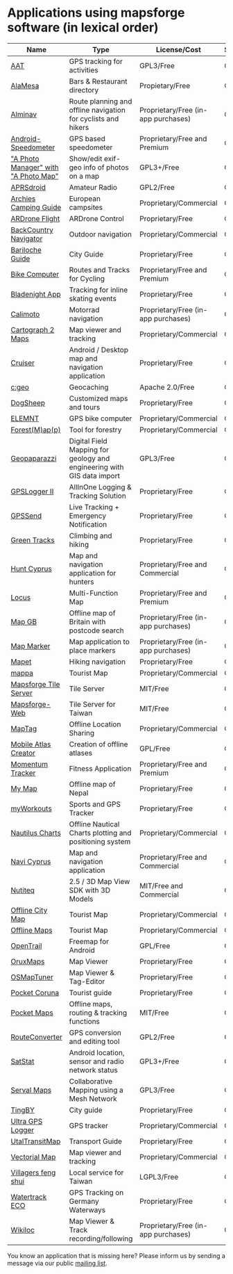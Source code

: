 # Applications using mapsforge software (in lexical order)

|**Name**|**Type**|**License/Cost**|**Sources**|
|--------|--------|----------------|-----------|
| [AAT](https://bailu.ch/aat) | GPS tracking for activities | GPL3/Free | Open |
| [AlaMesa](http://www.alamesacuba.com/en/products/apps/) | Bars & Restaurant directory | Propietary/Free | Closed |
| [Alminav](http://wiki.openstreetmap.org/wiki/Alminav) | Route planning and offline navigation for cyclists and hikers | Proprietary/Free (in-app purchases) | Closed |
| [Android-Speedometer](https://play.google.com/store/apps/details?id=de.meditgbr.android.tacho) | GPS based speedometer | Proprietary/Free and Premium | Closed |
| ["A Photo Manager" with "A Photo Map"](https://github.com/k3b/APhotoManager/)| Show/edit exif-geo info of photos on a map | GPL3+/Free | Open |
| [APRSdroid](http://aprsdroid.org/) | Amateur Radio | GPL2/Free | Open |
| [Archies Camping Guide](https://play.google.com/store/apps/details?id=jahdroid.archies) | European campsites | Proprietary/Commercial | Closed |
| [ARDrone Flight](https://play.google.com/store/apps/details?id=meavydev.ARDrone) | ARDrone Control | Proprietary/Free | Closed |
| [BackCountry Navigator](http://www.crittermap.com/app/backcountry-navigator-pro-gps/) | Outdoor navigation | Proprietary/Commercial | Closed |
| [Bariloche Guide](https://play.google.com/store/apps/details?id=com.animus.guideapp) | City Guide | Proprietary/Free | Closed |
| [Bike Computer](https://play.google.com/store/apps/details?id=de.rooehler.bikecomputer) | Routes and Tracks for Cycling | Proprietary/Free and Premium | Closed |
| [Bladenight App](https://play.google.com/store/apps/details?id=fr.ocroquette.bladenight) | Tracking for inline skating events | Proprietary/Free | Closed |
| [Calimoto](https://play.google.com/store/apps/details?id=com.calimoto.calimoto) | Motorrad navigation | Proprietary/Free (in-app purchases) | Closed |
| [Cartograph 2 Maps](https://www.cartograph.eu/) | Map viewer and tracking | Proprietary/Commercial | Closed |
| [Cruiser](http://wiki.openstreetmap.org/wiki/Cruiser) | Android / Desktop map and navigation application | Proprietary/Free | Closed |
| [c:geo](https://github.com/cgeo/) | Geocaching | Apache 2.0/Free | Open |
| [DogSheep](https://play.google.com/store/apps/details?id=com.dogsheep) | Customized maps and tours | Proprietary/Free | Closed |
| [ELEMNT](http://eu.wahoofitness.com/devices/gps-bike-computer-elemnt.html) | GPS bike computer | Proprietary/Commercial | Closed |
| [Forest(M)ap(p)](https://play.google.com/store/apps/details?id=de.inforst.waldkarte) | Tool for forestry | Proprietary/Commercial | Closed |
| [Geopaparazzi](http://www.geopaparazzi.eu) | Digital Field Mapping for geology and engineering with GIS data import | GPL3/Free | Open |
| [GPSLogger II](https://play.google.com/store/apps/details?id=com.emacberry.gpslogger) | AllInOne Logging & Tracking Solution | Proprietary/Free | Closed |
| [GPSSend](https://play.google.com/store/apps/details?id=com.tinkerpete.gps) | Live Tracking + Emergency Notification | Proprietary/Free | Closed |
| [Green Tracks](https://play.google.com/store/apps/details?id=com.mountain.tracks) | Climbing and hiking | Proprietary/Free | Closed |
| [Hunt Cyprus](https://play.google.com/store/apps/developer?id=Talent+S.A.) | Map and navigation application for hunters | Proprietary/Free and Commercial | Closed |
| [Locus](http://www.locusmap.eu/) | Multi-Function Map | Proprietary/Free and Premium | Closed |
| [Map GB](https://play.google.com/store/apps/details?id=com.mapgb) | Offline map of Britain with postcode search | Proprietary/Free (in-app purchases) | Closed |
| [Map Marker](https://play.google.com/store/apps/details?id=com.exlyo.mapmarker) | Map application to place markers | Proprietary/Free (in-app purchases) | Closed |
| [Mapet](http://nspace.hu/mapet/) | Hiking navigation | Proprietary/Free | Closed |
| [mappa](http://mynativeguide.com/) | Tourist Map | Proprietary/Commercial | Closed |
| [Mapsforge Tile Server](https://github.com/develar/mapsforge-tile-server) | Tile Server | MIT/Free | Open |
| [Mapsforge-Web](https://github.com/virus-warnning/mapsforge-web) | Tile Server for Taiwan | MIT/Free | Open |
| [MapTag](http://www.rockethub.com/projects/9335-maptag) | Offline Location Sharing | Proprietary/Commercial | Closed |
| [Mobile Atlas Creator](http://mobac.sourceforge.net/) | Creation of offline atlases | GPL/Free | Open |
| [Momentum Tracker](https://play.google.com/store/apps/details?id=com.momentum_tracker.android) | Fitness Application | Proprietary/Free and Premium | Closed |
| [My Map](http://www.mymap.com.np/) | Offline map of Nepal | Proprietary/Free | Closed |
| [myWorkouts](http://www.myworkouts.org/) | Sports and GPS Tracker | Proprietary/Free | Closed |
| [Nautilus Charts](https://play.google.com/store/apps/details?id=gr.talent.nautiluscharts) | Offline Nautical Charts plotting and positioning system | Proprietary/Commercial | Closed |
| [Navi Cyprus](https://play.google.com/store/apps/developer?id=Talent+S.A.) | Map and navigation application | Proprietary/Free and Commercial | Closed |
| [Nutiteq](https://github.com/nutiteq/hellomap3d) | 2.5 / 3D Map View SDK with 3D Models | MIT/Free and Commercial | Open |
| [Offline City Map](http://topobyte.de/) | Tourist Map | Proprietary/Commercial | Closed |
| [Offline Maps](https://play.google.com/store/apps/developer?id=applantation.com) | Tourist Map | Proprietary/Commercial | Closed |
| [OpenTrail](http://wiki.openstreetmap.org/wiki/OpenTrail) | Freemap for Android | GPL/Free | Open |
| [OruxMaps](http://www.oruxmaps.com/) | Map Viewer | Proprietary/Free | Closed |
| [OSMapTuner](http://osmaptuner.salzburgresearch.at/) | Map Viewer & Tag-Editor | Proprietary/Free | Closed |
| [Pocket Coruna](https://play.google.com/store/apps/details?id=com.dolphinziyo.corunaentubolsillo) | Tourist guide | Proprietary/Free | Closed |
| [Pocket Maps](http://junjunguo.com/PocketMaps/) | Offline maps, routing & tracking functions | MIT/Free | Open |
| [RouteConverter](http://www.routeconverter.com/) | GPS conversion and editing tool | GPL2/Free | Open |
| [SatStat](https://mvglasow.github.io/satstat) | Android location, sensor and radio network status | GPL3+/Free | Open |
| [Serval Maps](http://developer.servalproject.org/dokuwiki/doku.php?id=content:servalmaps:main_page) | Collaborative Mapping using a Mesh Network | GPL3/Free | Open |
| [TingBY](http://ting.by/) | City guide | Proprietary/Free | Closed |
| [Ultra GPS Logger](https://play.google.com/store/apps/details?id=com.flashlight.ultra.gps.logger) | GPS tracker | Proprietary/Commercial | Closed |
| [UtalTransitMap](https://play.google.com/store/apps/details?id=com.mdmitry1973.utahtransitmap) | Transport Guide | Proprietary/Free | Closed |
| [Vectorial Map](http://www.vectorialmap.com/) | Map viewer and tracking | Proprietary/Commercial | Closed |
| [Villagers feng shui](https://play.google.com/store/apps/details?id=tacoball.com.geomancer) | Local service for Taiwan | LGPL3/Free | Open |
| [Watertrack ECO](http://watertrack.de/) | GPS Tracking on Germany Waterways | Proprietary/Free | Closed |
| [Wikiloc](http://www.wikiloc.com/outdoor-navigation-app) | Map Viewer & Track recording/following | Proprietary/Free (in-app purchases) | Closed |

You know an application that is missing here? Please inform us by sending a message via our public [mailing list](https://groups.google.com/group/mapsforge-dev).
